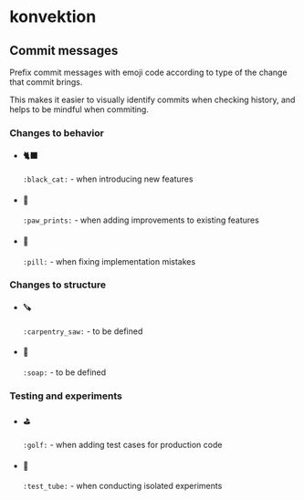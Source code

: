 # konvektion

## Commit messages

Prefix commit messages with emoji code according to type of the change that commit brings.

This makes it easier to visually identify commits when checking history, and helps to be mindful when commiting.

### Changes to behavior

- #### 🐈‍⬛
  `:black_cat:` - when introducing new features  
  
- #### 🐾 
  `:paw_prints:` - when adding improvements to existing features

- #### 💊 
  `:pill:` - when fixing implementation mistakes

### Changes to structure

- #### 🪚 
  `:carpentry_saw:` - to be defined 

- #### 🧼 
  `:soap:` - to be defined

### Testing and experiments

- #### ⛳ 
  `:golf:` - when adding test cases for production code

- #### 🧪
  `:test_tube:` - when conducting isolated experiments
